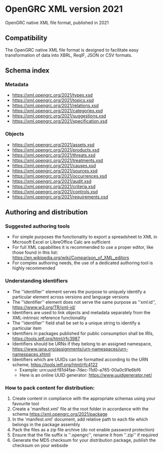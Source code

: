 # OpenGRC XML version 2021
OpenGRC native XML file format, published in 2021

## Compatibility
The OpenGRC native XML file format is designed to facilitate easy transformation of data into XBRL, ReqIF, JSON or CSV formats.

## Schema index
### Metadata
- <https://xml.opengrc.org/2021/types.xsd>
- <https://xml.opengrc.org/2021/topics.xsd>
- <https://xml.opengrc.org/2021/relations.xsd>
- <https://xml.opengrc.org/2021/categories.xsd>
- <https://xml.opengrc.org/2021/suggestions.xsd>
- <https://xml.opengrc.org/2021/specification.xsd>

### Objects
- <https://xml.opengrc.org/2021/assets.xsd>
- <https://xml.opengrc.org/2021/products.xsd>
- <https://xml.opengrc.org/2021/threats.xsd>
- <https://xml.opengrc.org/2021/treatments.xsd>
- <https://xml.opengrc.org/2021/causes.xsd>
- <https://xml.opengrc.org/2021/sources.xsd>
- <https://xml.opengrc.org/2021/occurrences.xsd>
- <https://xml.opengrc.org/2021/audit.xsd>
- <https://xml.opengrc.org/2021/criteria.xsd>
- <https://xml.opengrc.org/2021/controls.xsd>
- <https://xml.opengrc.org/2021/requirements.xsd>

## Authoring and distribution

### Suggested authoring tools
- For simple purposes the functionality to export a spreadsheet to XML in Microsoft Excel or LibreOffice Calc are sufficient
- For full XML capabilities it is recommended to use a proper editor, like those found in this list: <https://en.wikipedia.org/wiki/Comparison_of_XML_editors>
- For complex authoring needs, the use of a dedicated authoring tool is highly recommended

### Understanding identifiers
- The ''identifier'' element serves the purpose to uniquely identify a particular element across versions and language versions
- The ''identifier'' element does not serve the same purpose as ''xml:id'', <https://www.w3.org/TR/xml-id/>
- Identifiers are used to link objects and metadata separately from the XML-intrinsic reference functionality
- The ''identifier'' field shall be set to a unique string to identify a particular item
- Identifiers in packages published for public consumption shall be IRIs, <https://tools.ietf.org/html/rfc3987>
- Identifiers should be URNs if they belong to an assigned namespace, https://www.iana.org/assignments/urn-namespaces/urn-namespaces.xhtml
- Identifiers which are UUIDs can be formatted according to the URN scheme, <https://tools.ietf.org/html/rfc4122>
  - Example: urn:uuid:f81d4fae-7dec-11d0-a765-00a0c91e6bf6
  - Here is an online UUID generator: https://www.uuidgenerator.net/

### How to pack content for distribution:
1. Create content in compliance with the appropriate schemas using your favourite tool
3. Create a 'manifest.xml' file at the root folder in accordance with the schema <https://xml.opengrc.org/2021/package>
4. In the 'manifest.xml' document, add relative path to each file which belongs in the package assembly
5. Pack the files as a zip file archive (do not enable password protection)
6. Ensure that the file suffix is ''.opengrc'', rename it from ''.zip'' if required
7. Generate the MD5 checksum for your distribution package, publish the checksum on your webside
